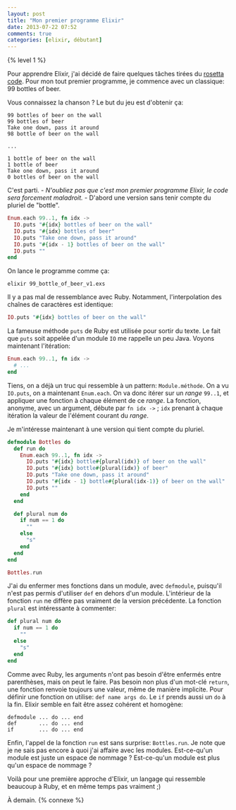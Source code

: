 ```yaml
---
layout: post
title: "Mon premier programme Elixir"
date: 2013-07-22 07:52
comments: true
categories: [elixir, débutant]
---
```

{% level 1 %}

Pour apprendre Elixir, j'ai décidé de faire quelques tâches tirées du
[rosetta code](http://rosettacode.org/wiki/Category:Programming_Tasks).
Pour mon tout premier programme, je commence avec un classique: 99 bottles of beer.

<!-- more -->

Vous connaissez la chanson ? Le but du jeu est d'obtenir ça:

    99 bottles of beer on the wall
    99 bottles of beer
    Take one down, pass it around
    98 bottle of beer on the wall

    ...

    1 bottle of beer on the wall
    1 bottle of beer
    Take one down, pass it around
    0 bottles of beer on the wall

C'est parti. - *N'oubliez pas que c'est mon premier programme Elixir, le code
sera forcement maladroit.* - D'abord une version sans tenir compte du pluriel de "bottle".

``` elixir 99_bottle_of_beer_v1.exs
Enum.each 99..1, fn idx ->
  IO.puts "#{idx} bottles of beer on the wall"
  IO.puts "#{idx} bottles of beer"
  IO.puts "Take one down, pass it around"
  IO.puts "#{idx - 1} bottles of beer on the wall"
  IO.puts ""
end
```

On lance le programme comme ça:

    elixir 99_bottle_of_beer_v1.exs

Il y a pas mal de ressemblance avec Ruby. Notamment, l'interpolation
des chaînes de caractères est identique:

``` elixir
IO.puts "#{idx} bottles of beer on the wall"
```

La fameuse méthode `puts` de Ruby est utilisée pour sortir du texte.
Le fait que `puts` soit appelée d'un module `IO` me rappelle un peu
Java.
Voyons maintenant l'itération:

``` elixir
Enum.each 99..1, fn idx ->
  # ...
end
```

Tiens, on a déjà un truc qui ressemble à un pattern: `Module.méthode`. On
a vu `IO.puts`, on a maintenant `Enum.each`. On va donc itérer sur un *range*
`99..1`, et appliquer une fonction à chaque élément de ce *range*. La
fonction, anonyme, avec un argument, débute par `fn idx ->` ; `idx` prenant
à chaque itération la valeur de l'élément courant du *range*.

Je m'intéresse maintenant à une version qui tient compte du pluriel.

``` elixir 99_bottle_of_beer_v2.exs
defmodule Bottles do
  def run do
    Enum.each 99..1, fn idx ->
      IO.puts "#{idx} bottle#{plural(idx)} of beer on the wall"
      IO.puts "#{idx} bottle#{plural(idx)} of beer"
      IO.puts "Take one down, pass it around"
      IO.puts "#{idx - 1} bottle#{plural(idx-1)} of beer on the wall"
      IO.puts ""
    end
  end

  def plural num do
    if num == 1 do
      ""
    else
      "s"
    end
  end
end

Bottles.run
```

J'ai du enfermer mes fonctions dans un module, avec `defmodule`, puisqu'il
n'est pas permis d'utiliser `def` en dehors d'un module. L'intérieur de
la fonction `run` ne diffère pas vraiment de la version précédente.
La fonction `plural` est intéressante à commenter:

``` elixir
def plural num do
  if num == 1 do
    ""
  else
    "s"
  end
end
```

Comme avec Ruby, les arguments n'ont pas besoin d'être enfermés entre
parenthèses, mais on peut le faire. Pas besoin non plus d'un mot-clé
`return`, une fonction renvoie toujours une valeur, même de manière
implicite. Pour définir une fonction on utilise:
`def name args do`. Le `if` prends aussi un `do` à la fin. Elixir semble
en fait être assez cohérent et homogène:

    defmodule ... do ... end
    def       ... do ... end
    if        ... do ... end

Enfin, l'appel de la fonction `run` est sans surprise: `Bottles.run`. Je note
que je ne sais pas encore à quoi j'ai affaire avec les modules. Est-ce-qu'un
module est juste un espace de nommage ? Est-ce-qu'un module est plus qu'un
espace de nommage ?

Voilà pour une première approche d'Elixir, un langage qui ressemble
beaucoup à Ruby, et en même temps pas vraiment ;)

À demain.
{% connexe %}
